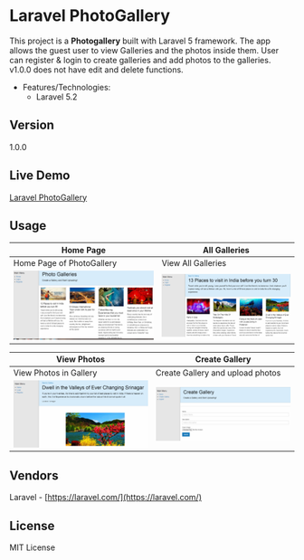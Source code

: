 # Laravel PhotoGallery

This project is a **Photogallery** built with Laravel 5 framework. The app allows the guest user to view Galleries and the photos inside them. User can register & login to create galleries and add photos to the galleries. v1.0.0 does not have edit and delete functions.

* Features/Technologies: 
  * Laravel 5.2

## Version
1.0.0

## Live Demo
 [Laravel PhotoGallery](http://jyotsnasingh.com/projects/Laravel/PhotoGallery/)

## Usage

**Home Page** | **All Galleries**
--- | ---
Home Page of PhotoGallery | View All Galleries
![alt text](https://github.com/Jyotsna-Singh/Laravel-PhotoGallery/blob/master/public/img/home.PNG "Home")  | ![alt text](https://github.com/Jyotsna-Singh/Laravel-PhotoGallery/blob/master/public/img/view-gallery.PNG "All Galleries")

**View Photos** | **Create Gallery**
--- | --- 
View Photos in Gallery | Create Gallery and upload photos  
![alt text](https://github.com/Jyotsna-Singh/Laravel-PhotoGallery/blob/master/public/img/view-photo.PNG "View Photos")  | ![alt text](https://github.com/Jyotsna-Singh/Laravel-PhotoGallery/blob/master/public/img/create-gallery.PNG "Create Gallery") 


## Vendors
Laravel - [https://laravel.com/](https://laravel.com/) 


## License
MIT License
